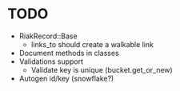 # TODO

* RiakRecord::Base
  * links_to should create a walkable link
* Document methods in classes
* Validations support
  * Validate key is unique (bucket.get_or_new)
* Autogen id/key (snowflake?)
